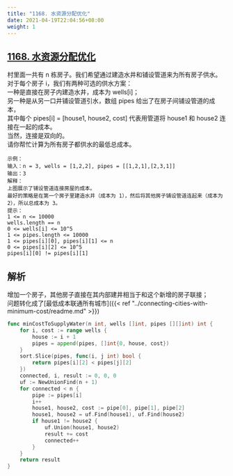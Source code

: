 ```yaml
---
title: "1168. 水资源分配优化"
date: 2021-04-19T22:04:56+08:00
weight: 1
---
```


## [1168. 水资源分配优化](https://leetcode-cn.com/problems/optimize-water-distribution-in-a-village)
村里面一共有 n 栋房子。我们希望通过建造水井和铺设管道来为所有房子供水。  
对于每个房子 i，我们有两种可选的供水方案：  
一种是直接在房子内建造水井，成本为 wells[i]；  
另一种是从另一口井铺设管道引水，数组 pipes 给出了在房子间铺设管道的成本，  
其中每个 pipes[i] = [house1, house2, cost] 代表用管道将 house1 和 house2 连接在一起的成本。  
当然，连接是双向的。  
请你帮忙计算为所有房子都供水的最低总成本。
```
示例：
输入：n = 3, wells = [1,2,2], pipes = [[1,2,1],[2,3,1]]
输出：3
解释：
上图展示了铺设管道连接房屋的成本。
最好的策略是在第一个房子里建造水井（成本为 1），然后将其他房子铺设管道连起来（成本为 2），所以总成本为 3。
提示：
1 <= n <= 10000
wells.length == n
0 <= wells[i] <= 10^5
1 <= pipes.length <= 10000
1 <= pipes[i][0], pipes[i][1] <= n
0 <= pipes[i][2] <= 10^5
pipes[i][0] != pipes[i][1]
```
## 解析
增加一个房子，其他房子直接在其内部建井相当于和这个新增的房子联接；  
问题转化成了[最低成本联通所有城市]({{< ref "../connecting-cities-with-minimum-cost/readme.md" >}})
```go
func minCostToSupplyWater(n int, wells []int, pipes [][]int) int {
	for i, cost := range wells {
		house := i + 1
		pipes = append(pipes, []int{0, house, cost})
	}
	sort.Slice(pipes, func(i, j int) bool {
		return pipes[i][2] < pipes[j][2]
	})
	connected, i, result := 0, 0, 0
	uf := NewUnionFind(n + 1)
	for connected < n {
		pipe := pipes[i]
		i++
		house1, house2, cost := pipe[0], pipe[1], pipe[2]
		house1, house2 = uf.Find(house1), uf.Find(house2)
		if house1 != house2 {
			uf.Union(house1, house2)
			result += cost
			connected++
		}
	}
	return result
}
```